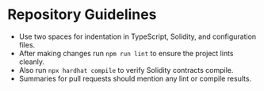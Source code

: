 # Repository Guidelines

- Use two spaces for indentation in TypeScript, Solidity, and configuration files.
- After making changes run `npm run lint` to ensure the project lints cleanly.
- Also run `npx hardhat compile` to verify Solidity contracts compile.
- Summaries for pull requests should mention any lint or compile results.
